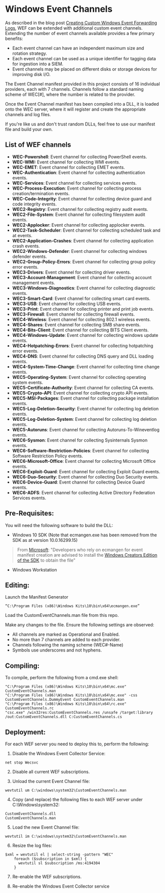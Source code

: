 # Windows Event Channels
As described in the blog post [Creating Custom Windows Event Forwarding Logs](https://blogs.technet.microsoft.com/russellt/2016/05/18/creating-custom-windows-event-forwarding-logs/), WEF can be extended with additional custom event channels. Extending the number of event channels available provides a few primary benefits:

* Each event channel can have an independent maximum size and rotation strategy.
* Each event channel can be used as a unique identifier for tagging data for ingestion into a SIEM. 
* Event channels may be placed on different disks or storage devices for improving disk I/O. 

The Event Channel manifest provided in this project consists of 16 individual providers, each with 7 channels. Channels follow a standard naming scheme of WEC[#], where the number is related to the provider. 

Once the Event Channel manifest has been compiled into a DLL, it is loaded onto the WEC server, where it will register and create the appropriate channels and log files.

If you're like us and don't trust random DLLs, feel free to use our manifest file and build your own.

## List of WEF channels
* **WEC-Powershell**: Event channel for collecting PowerShell events.
* **WEC-WMI:** Event channel for collecting WMI events.
* **WEC-EMET**: Event channel for collecting EMET events.
* **WEC-Authentication**: Event channel for collecting authentication events.
* **WEC-Services**: Event channel for collecting services events.
* **WEC-Process-Execution**: Event channel for collecting process creation/termination events.
* **WEC-Code-Integrity**: Event channel for collecting device guard and code integrity events.
* **WEC2-Registry**: Event channel for collecting registry audit events.
* **WEC2-File-System**: Event channel for collecting filesystem audit events.
* **WEC2-Applocker**: Event channel for collecting applocker events.
* **WEC2-Task-Scheduler**: Event channel for collecting scheduled task and at events.
* **WEC2-Application-Crashes**: Event channel for collecting application crash events.
* **WEC2-Windows-Defender**: Event channel for collecting windows defender events.
* **WEC2-Group-Policy-Errors**: Event channel for collecting group policy error events.
* **WEC3-Drivers**: Event channel for collecting driver events.
* **WEC3-Account-Management**: Event channel for collecting account management events.
* **WEC3-Windows-Diagnostics**: Event channel for collecting diagnostic events.
* **WEC3-Smart-Card**: Event channel for collecting smart card events.
* **WEC3-USB**: Event channel for collecting USB events.
* **WEC3-Print**: Event channel for collecting printer and print job events.
* **WEC3-Firewall**: Event channel for collecting firewall events.
* **WEC4-Wireless**: Event channel for collecting 802.1 wireless events.
* **WEC4-Shares**: Event channel for collecting SMB share events.
* **WEC4-Bits-Client**: Event channel for collecting BITS Client events.
* **WEC4-Windows-Update**: Event channel for collecting windows update events.
* **WEC4-Hotpatching-Errors**: Event channel for collecting hotpatching error events.
* **WEC4-DNS**: Event channel for collecting DNS query and DLL loading events.
* **WEC4-System-Time-Change**: Event channel for collecting time change events.
* **WEC5-Operating-System**: Event channel for collecting operating system events.
* **WEC5-Certificate-Authority**: Event channel for collecting CA events.
* **WEC5-Crypto-API**: Event channel for collecting crypto API events.
* **WEC5-MSI-Packages**: Event channel for collecting package installation events.
* **WEC5-Log-Deletion-Security**: Event channel for collecting log deletion events.
* **WEC5-Log-Deletion-System**: Event channel for collecting log deletion events.
* **WEC5-Autoruns**: Event channel for collecting Autoruns-To-Wineventlog events.
* **WEC6-Sysmon**: Event channel for collecting Sysinternals Sysmon events.
* **WEC6-Software-Restriction-Policies**: Event channel for collecting Software Restriction Policy events.
* **WEC6-Microsoft-Office**: Event channel for collecting Microsoft Office events.
* **WEC6-Exploit-Guard**: Event channel for collecting Exploit Guard events.
* **WEC6-Duo-Security**: Event channel for collecting Duo Security events.
* **WEC6-Device-Guard**: Event channel for collecting Device Guard events.
* **WEC6-ADFS**: Event channel for collecting Active Directory Federation Services events.

## Pre-Requisites:
You will need the following software to build the DLL:
- Windows 10 SDK (Note that ecmangen.exe has been removed from the SDK as at version 10.0.16299.15)

>From [Microsoft](https://developer.microsoft.com/en-US/windows/downloads/windows-10-sdk): "Developers who rely on ecmangen for event manifest creation are advised to install the [Windows Creators Edition of the SDK](https://developer.microsoft.com/en-us/windows/downloads/sdk-archive) to obtain the file"
- Windows Workstation

## Editing:
Launch the Manifest Generator
```
“C:\Program Files (x86)\Windows Kits\10\bin\x64\ecmangen.exe”
```
Load the CustomEventChannels.man file from this repo.

Make any changes to the file. Ensure the following settings are observed:
- All channels are marked as Operational and Enabled.
- No more than 7 channels are added to each provider.
- Channels following the naming scheme (WEC#-Name)
- Symbols use underscores and not hyphens.

## Compiling:
To compile, perform the following from a cmd.exe shell:
```
"C:\Program Files (x86)\Windows Kits\10\bin\x64\mc.exe" CustomEventChannels.man
"C:\Program Files (x86)\Windows Kits\10\bin\x64\mc.exe" -css CustomEventChannels.DummyEvent CustomEventChannels.man
"C:\Program Files (x86)\Windows Kits\10\bin\x64\rc.exe" CustomEventChannels.rc
"csc.exe" /win32res:CustomEventChannels.res /unsafe /target:library /out:CustomEventChannels.dll C:CustomEventChannels.cs
```

## Deployment:

For each WEF server you need to deploy this to, perform the following:

1) Disable the Windows Event Collector Service:

```
net stop Wecsvc
```

2) Disable all current WEF subscriptions.


3) Unload the current Event Channel file:
```
wevtutil um C:\windows\system32\CustomEventChannels.man
```

4) Copy (and replace) the following files to each WEF server under C:\Windows\system32:
```
CustomEventChannels.dll
CustomEventChannels.man
```

5) Load the new Event Channel file:
```
wevtutil im C:\windows\system32\CustomEventChannels.man
```

6) Resize the log files:
```
$xml = wevtutil el | select-string -pattern "WEC"
    foreach ($subscription in $xml) { 
      wevtutil sl $subscription /ms:4194304 
    }
```

7) Re-enable the WEF subscriptions.

8) Re-enable the Windows Event Collector service
